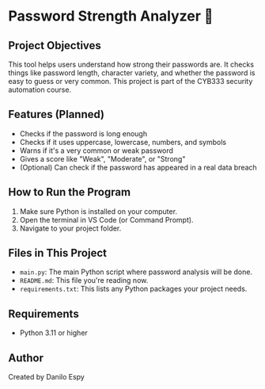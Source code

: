 # Password Strength Analyzer 🔐

## Project Objectives
This tool helps users understand how strong their passwords are. It checks things like password length, character variety, and whether the password is easy to guess or very common. This project is part of the CYB333 security automation course.

## Features (Planned)
- Checks if the password is long enough
- Checks if it uses uppercase, lowercase, numbers, and symbols
- Warns if it's a very common or weak password
- Gives a score like "Weak", "Moderate", or "Strong"
- (Optional) Can check if the password has appeared in a real data breach

## How to Run the Program
1. Make sure Python is installed on your computer.
2. Open the terminal in VS Code (or Command Prompt).
3. Navigate to your project folder.

## Files in This Project
- `main.py`: The main Python script where password analysis will be done.
- `README.md`: This file you're reading now.
- `requirements.txt`: This lists any Python packages your project needs.


## Requirements
- Python 3.11 or higher

## Author
Created by Danilo Espy 